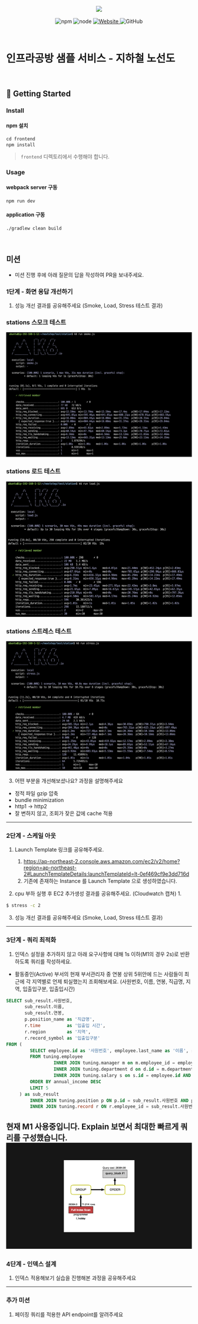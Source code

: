 <p align="center">
    <img width="200px;" src="https://raw.githubusercontent.com/woowacourse/atdd-subway-admin-frontend/master/images/main_logo.png"/>
</p>
<p align="center">
  <img alt="npm" src="https://img.shields.io/badge/npm-%3E%3D%205.5.0-blue">
  <img alt="node" src="https://img.shields.io/badge/node-%3E%3D%209.3.0-blue">
  <a href="https://edu.nextstep.camp/c/R89PYi5H" alt="nextstep atdd">
    <img alt="Website" src="https://img.shields.io/website?url=https%3A%2F%2Fedu.nextstep.camp%2Fc%2FR89PYi5H">
  </a>
  <img alt="GitHub" src="https://img.shields.io/github/license/next-step/atdd-subway-service">
</p>

<br>

# 인프라공방 샘플 서비스 - 지하철 노선도

<br>

## 🚀 Getting Started

### Install
#### npm 설치
```
cd frontend
npm install
```
> `frontend` 디렉토리에서 수행해야 합니다.

### Usage
#### webpack server 구동
```
npm run dev
```
#### application 구동
```
./gradlew clean build
```
<br>

## 미션

* 미션 진행 후에 아래 질문의 답을 작성하여 PR을 보내주세요.


### 1단계 - 화면 응답 개선하기
1. 성능 개선 결과를 공유해주세요 (Smoke, Load, Stress 테스트 결과)

### stations 스모크 테스트  
![img_1.png](img_1.png)

### stations 로드 테스트
![img_2.png](img_2.png)

### stations 스트레스 테스트
![img_3.png](img_3.png)

3. 어떤 부분을 개선해보셨나요? 과정을 설명해주세요

- 정적 파일 gzip 압축
- bundle minimization
- http1 -> http2
- 잘 변하지 않고, 조회가 잦은 값에 cache 적용

---

### 2단계 - 스케일 아웃

1. Launch Template 링크를 공유해주세요.
   1. https://ap-northeast-2.console.aws.amazon.com/ec2/v2/home?region=ap-northeast-2#LaunchTemplateDetails:launchTemplateId=lt-0ef469cf9e3dd716d
   2. 기존에 존재하는 Instance 를 Launch Template 으로 생성하였습니다.

2. cpu 부하 실행 후 EC2 추가생성 결과를 공유해주세요. (Cloudwatch 캡쳐)
   1. 

```sh
$ stress -c 2
```

3. 성능 개선 결과를 공유해주세요 (Smoke, Load, Stress 테스트 결과)

---

### 3단계 - 쿼리 최적화

1. 인덱스 설정을 추가하지 않고 아래 요구사항에 대해 1s 이하(M1의 경우 2s)로 반환하도록 쿼리를 작성하세요.

- 활동중인(Active) 부서의 현재 부서관리자 중 연봉 상위 5위안에 드는 사람들이 최근에 각 지역별로 언제 퇴실했는지 조회해보세요. (사원번호, 이름, 연봉, 직급명, 지역, 입출입구분, 입출입시간)

```sql
SELECT sub_result.사원번호,
       sub_result.이름,
       sub_result.연봉,
       p.position_name as '직급명',
       r.time          as '입출입 시간',
       r.region        as '지역',
       r.record_symbol as '입출입구분'
FROM (
         SELECT employee.id as '사원번호', employee.last_name as '이름', s.annual_income as '연봉'
         FROM tuning.employee
                  INNER JOIN tuning.manager m on m.employee_id = employee.id AND m.end_date >= NOW()
                  INNER JOIN tuning.department d on d.id = m.department_id AND d.note = 'active'
                  INNER JOIN tuning.salary s on s.id = employee.id AND s.end_date > NOW()
         ORDER BY annual_income DESC
         LIMIT 5
     ) as sub_result
         INNER JOIN tuning.position p ON p.id = sub_result.사원번호 AND p.position_name = 'manager'
         INNER JOIN tuning.record r ON r.employee_id = sub_result.사원번호 AND r.record_symbol = 'o';

```
현재 M1 사용중입니다. Explain 보면서 최대한 빠르게 쿼리를 구성했습니다.
![img_4.png](img_4.png)
---

### 4단계 - 인덱스 설계

1. 인덱스 적용해보기 실습을 진행해본 과정을 공유해주세요

---

### 추가 미션

1. 페이징 쿼리를 적용한 API endpoint를 알려주세요
